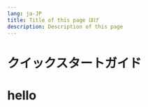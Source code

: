 ```yaml
---
lang: ja-JP
title: Title of this page ほげ
description: Description of this page
---
```


# クイックスタートガイド

<h1>hello</h1>

<template>
aaa
</template>
